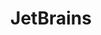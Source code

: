 ---
blog: https://blog.jetbrains.com/
codehost: https://github.com/https://github.com/JetBrains
facebook: https://www.facebook.com/JetBrains
googleplus: https://plus.google.com/+jetbrains
guide: https://www.jetbrains.com/company/brand/#section=images-logos
images:
- jetbrains-ar21.svg
- jetbrains-icon.svg
linkedin: https://www.linkedin.com/company/jetbrains
logohandle: jetbrains
sort: jetbrains
tags:
- ide
title: JetBrains
twitter: https://x.com/jetbrains
website: http://www.jetbrains.com/
wikipedia: https://en.wikipedia.org/wiki/JetBrains
youtube: https://www.youtube.com/user/JetBrainsTV
---